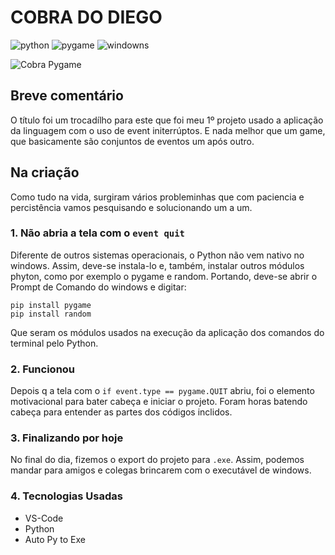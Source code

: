 # COBRA DO DIEGO

![python](https://img.shields.io/badge/Python%20--%20blue?link=https%3A%2F%2Fwww.python.org/)
![pygame](https://img.shields.io/badge/Pygame%20--%20yellow?link=https%3A%2F%2Fwww.pygame.org%2Fnews)
![windowns](https://img.shields.io/badge/windows%20--%20gray)

![Cobra Pygame](https://github.com/DiegoVelosoS/Cobra_pygame/assets/124423575/16ebe8cf-000f-4cb1-b4df-b32af6d461c8)

## Breve comentário
O título foi um trocadílho para este que foi meu 1º projeto usado a aplicação da linguagem com o uso de event initerrúptos. E nada melhor que um game, que basicamente são conjuntos de eventos um após outro.

## Na criação
Como tudo na vida, surgiram vários probleminhas que com paciencia e percistência vamos pesquisando e solucionando um a um.

### 1. Não abria a tela com o ```event quit```
Diferente de outros sistemas operacionais, o Python não vem nativo no windows. Assim, deve-se instala-lo e, também, instalar outros módulos phyton, como por exemplo o pygame e random.
Portando, deve-se abrir o Prompt de Comando do windows e digitar:
```bach
pip install pygame
pip install random
```
Que seram os módulos usados na execução da aplicação dos comandos do terminal pelo Python.

### 2. Funcionou
Depois q a tela com o ```if event.type == pygame.QUIT``` abriu, foi o elemento motivacional para bater cabeça e iniciar o projeto.
Foram horas batendo cabeça para entender as partes dos códigos inclidos.

### 3. Finalizando por hoje
No final do dia, fizemos o export do projeto para ```.exe```. Assim, podemos mandar para amigos e colegas brincarem com o executável de windows.

### 4. Tecnologias Usadas
* VS-Code
* Python
* Auto Py to Exe

